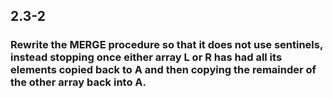  ## 2.3-2
 ### Rewrite the MERGE procedure so that it does not use sentinels, instead stopping once either array L or R has had all its elements copied back to A and then copying the remainder of the other array back into A.